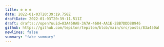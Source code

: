 ```yaml
---
title: ✼ ✼ ✼
date: 2022-01-03T20:39:19.758Z
draftDate: 2022-01-03T20:39:11.511Z
draft: drafts://open?uuid=83A450AB-3A7A-4684-AA1E-2BB7DDD88946
github: https://github.com/tepiton/tepiton/blob/main/src/posts/83a450ab-3a7a-4684-aa1e-2bb7ddd88946.md
newlines: false
summary: "fake summary"
---
```


